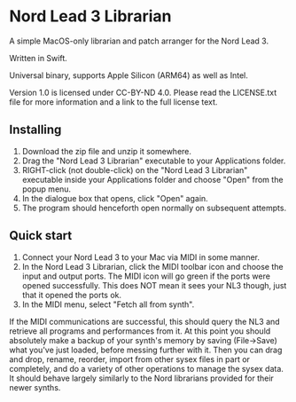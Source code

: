 # Nord Lead 3 Librarian

A simple MacOS-only librarian and patch arranger for the Nord Lead 3.

Written in Swift.

Universal binary, supports Apple Silicon (ARM64) as well as Intel.

Version 1.0 is licensed under CC-BY-ND 4.0. Please read the LICENSE.txt file for more information and a link to the full license text.

## Installing

1. Download the zip file and unzip it somewhere.
1. Drag the "Nord Lead 3 Librarian" executable to your Applications folder. 
1. RIGHT-click (not double-click) on the "Nord Lead 3 Librarian" executable inside your Applications folder and choose "Open" from the popup menu.
1. In the dialogue box that opens, click "Open" again. 
1. The program should henceforth open normally on subsequent attempts. 

## Quick start

1. Connect your Nord Lead 3 to your Mac via MIDI in some manner.
1. In the Nord Lead 3 Librarian, click the MIDI toolbar icon and choose the input and output ports. The MIDI icon will go green if the ports were opened successfully. This does NOT mean it sees your NL3 though, just that it opened the ports ok. 
1. In the MIDI menu, select "Fetch all from synth". 

If the MIDI communications are successful, this should query the NL3 and retrieve all programs and performances from it. At this point you should absolutely make a backup of your synth's memory by saving (File->Save) what you've just loaded, before messing further with it. Then you can drag and drop, rename, reorder, import from other sysex files in part or completely, and do a variety of other operations to manage the sysex data. It should behave largely similarly to the Nord librarians provided for their newer synths. 
